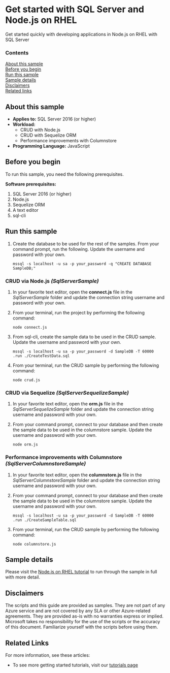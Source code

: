 # Get started with SQL Server and Node.js on RHEL

Get started quickly with developing applications in Node.js on RHEL with SQL Server


### Contents

[About this sample](#about-this-sample)<br/>
[Before you begin](#before-you-begin)<br/>
[Run this sample](#run-this-sample)<br/>
[Sample details](#sample-details)<br/>
[Disclaimers](#disclaimers)<br/>
[Related links](#related-links)<br/>


<a name=about-this-sample></a>

## About this sample

- **Applies to:** SQL Server 2016 (or higher)
- **Workload:**
    - CRUD with Node.js
    - CRUD with Sequelize ORM
    - Performance improvements with Columnstore
- **Programming Language:** JavaScript

<a name=before-you-begin></a>

## Before you begin

To run this sample, you need the following prerequisites.

**Software prerequisites:**

1. SQL Server 2016 (or higher)
2. Node.js
3. Sequelize ORM
4. A text editor
5. sql-cli

## Run this sample

1. Create the database to be used for the rest of the samples. From your command prompt, run the following. Update the username and password with your own.

    ```
    mssql -s localhost -u sa -p your_password -q "CREATE DATABASE SampleDB;"
    ```

### CRUD via Node.js *(SqlServerSample)*
1. In your favorite text editor, open the **connect.js** file in the *SqlServerSample* folder and update the connection string username and password with your own.

2. From your terminal, run the project by performing the following command:

    ```
    node connect.js
    ```

3. From sql-cli, create the sample data to be used in the CRUD sample. Update the username and password with your own.

    ```
    mssql -s localhost -u sa -p your_password -d SampleDB -T 60000
    .run ./CreateTestData.sql
    ```

4. From your terminal, run the CRUD sample by performing the following command:

    ```
    node crud.js
    ```

### CRUD via Sequelize *(SqlServerSequelizeSample)*
1. In your favorite text editor, open the **orm.js** file in the *SqlServerSequelizeSample* folder and update the connection string username and password with your own.

2. From your command prompt, connect to your database and then create the sample data to be used in the columnstore sample. Update the username and password with your own.

    ```
    node orm.js
    ```

### Performance improvements with Columnstore *(SqlServerColumnstoreSample)*
1. In your favorite text editor, open the **columnstore.js** file in the *SqlServerColumnstoreSample* folder and update the connection string username and password with your own.

2. From your command prompt, connect to your database and then create the sample data to be used in the columnstore sample. Update the username and password with your own.

    ```
    mssql -s localhost -u sa -p your_password -d SampleDB -T 60000
    .run ./CreateSampleTable.sql
    ```

4. From your terminal, run the CRUD sample by performing the following command:

    ```
    node columnstore.js
    ```

<a name=sample-details></a>

## Sample details

Please visit the [Node.js on RHEL tutorial](https://www.microsoft.com/en-us/sql-server/developer-get-started/node-rhel) to run through the sample in full with more detail.

<a name=disclaimers></a>

## Disclaimers
The scripts and this guide are provided as samples. They are not part of any Azure service and are not covered by any SLA or other Azure-related agreements. They are provided as-is with no warranties express or implied. Microsoft takes no responsibility for the use of the scripts or the accuracy of this document. Familiarize yourself with the scripts before using them.

<a name=related-links></a>

## Related Links

For more information, see these articles:
* To see more getting started tutorials, visit our [tutorials page](https://www.microsoft.com/en-us/sql-server/developer-get-started/)